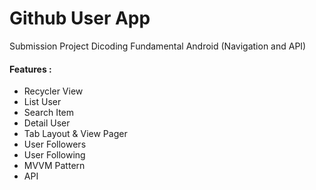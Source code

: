 # Github User App

Submission Project Dicoding Fundamental Android (Navigation and API)
#### Features :

 - Recycler View
 - List User
 - Search Item
 - Detail User
 - Tab Layout & View Pager
 - User Followers
 - User Following
 - MVVM Pattern
 - API
